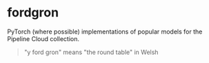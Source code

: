 # fordgron

PyTorch (where possible) implementations of popular models for the Pipeline Cloud collection.

> "y ford gron" means "the round table" in Welsh